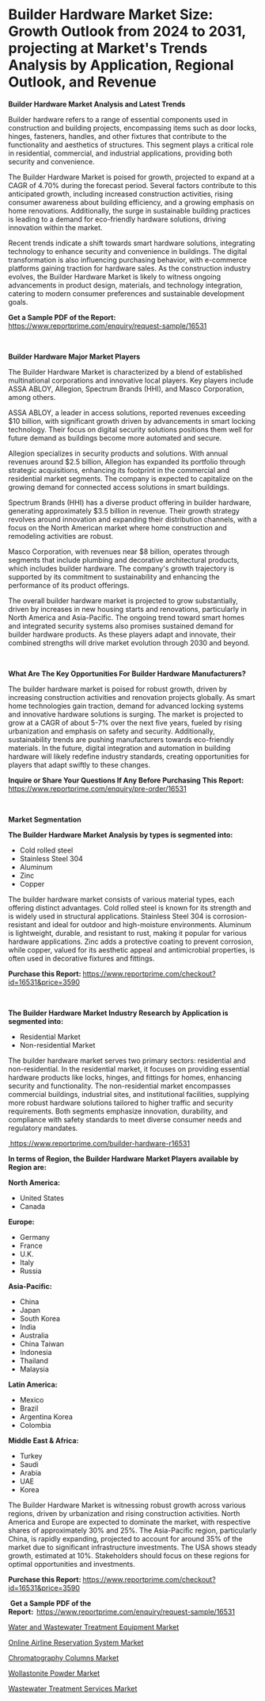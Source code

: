 <p><h1>Builder Hardware Market Size: Growth Outlook from 2024 to 2031, projecting at Market's Trends Analysis by Application, Regional Outlook, and Revenue</h1></p><p><strong>Builder Hardware Market Analysis and Latest Trends</strong></p>
<p><p>Builder hardware refers to a range of essential components used in construction and building projects, encompassing items such as door locks, hinges, fasteners, handles, and other fixtures that contribute to the functionality and aesthetics of structures. This segment plays a critical role in residential, commercial, and industrial applications, providing both security and convenience.</p><p>The Builder Hardware Market is poised for growth, projected to expand at a CAGR of 4.70% during the forecast period. Several factors contribute to this anticipated growth, including increased construction activities, rising consumer awareness about building efficiency, and a growing emphasis on home renovations. Additionally, the surge in sustainable building practices is leading to a demand for eco-friendly hardware solutions, driving innovation within the market.</p><p>Recent trends indicate a shift towards smart hardware solutions, integrating technology to enhance security and convenience in buildings. The digital transformation is also influencing purchasing behavior, with e-commerce platforms gaining traction for hardware sales. As the construction industry evolves, the Builder Hardware Market is likely to witness ongoing advancements in product design, materials, and technology integration, catering to modern consumer preferences and sustainable development goals.</p></p>
<p><strong>Get a Sample PDF of the Report:&nbsp;</strong> <a href="https://www.reportprime.com/enquiry/request-sample/16531?utm_campaign=34&utm_medium=2&utm_source=Github&utm_content=ia&utm_term=23112024&utm_id=builder-hardware">https://www.reportprime.com/enquiry/request-sample/16531</a></p>
<p>&nbsp;</p>
<p><strong>Builder Hardware Major Market Players</strong></p>
<p><p>The Builder Hardware Market is characterized by a blend of established multinational corporations and innovative local players. Key players include ASSA ABLOY, Allegion, Spectrum Brands (HHI), and Masco Corporation, among others. </p><p>ASSA ABLOY, a leader in access solutions, reported revenues exceeding $10 billion, with significant growth driven by advancements in smart locking technology. Their focus on digital security solutions positions them well for future demand as buildings become more automated and secure.</p><p>Allegion specializes in security products and solutions. With annual revenues around $2.5 billion, Allegion has expanded its portfolio through strategic acquisitions, enhancing its footprint in the commercial and residential market segments. The company is expected to capitalize on the growing demand for connected access solutions in smart buildings.</p><p>Spectrum Brands (HHI) has a diverse product offering in builder hardware, generating approximately $3.5 billion in revenue. Their growth strategy revolves around innovation and expanding their distribution channels, with a focus on the North American market where home construction and remodeling activities are robust.</p><p>Masco Corporation, with revenues near $8 billion, operates through segments that include plumbing and decorative architectural products, which includes builder hardware. The company's growth trajectory is supported by its commitment to sustainability and enhancing the performance of its product offerings.</p><p>The overall builder hardware market is projected to grow substantially, driven by increases in new housing starts and renovations, particularly in North America and Asia-Pacific. The ongoing trend toward smart homes and integrated security systems also promises sustained demand for builder hardware products. As these players adapt and innovate, their combined strengths will drive market evolution through 2030 and beyond.</p></p>
<p>&nbsp;</p>
<p><strong>What Are The Key Opportunities For Builder Hardware Manufacturers?</strong></p>
<p><p>The builder hardware market is poised for robust growth, driven by increasing construction activities and renovation projects globally. As smart home technologies gain traction, demand for advanced locking systems and innovative hardware solutions is surging. The market is projected to grow at a CAGR of about 5-7% over the next five years, fueled by rising urbanization and emphasis on safety and security. Additionally, sustainability trends are pushing manufacturers towards eco-friendly materials. In the future, digital integration and automation in building hardware will likely redefine industry standards, creating opportunities for players that adapt swiftly to these changes.</p></p>
<p><strong>Inquire or Share Your Questions If Any Before Purchasing This Report:</strong> <a href="https://www.reportprime.com/enquiry/pre-order/16531?utm_campaign=34&utm_medium=2&utm_source=Github&utm_content=ia&utm_term=23112024&utm_id=builder-hardware">https://www.reportprime.com/enquiry/pre-order/16531</a></p>
<p>&nbsp;</p>
<p><strong>Market Segmentation</strong></p>
<p><strong>The Builder Hardware Market Analysis by types is segmented into:</strong></p>
<p><ul><li>Cold rolled steel</li><li>Stainless Steel 304</li><li>Aluminum</li><li>Zinc</li><li>Copper</li></ul></p>
<p><p>The builder hardware market consists of various material types, each offering distinct advantages. Cold rolled steel is known for its strength and is widely used in structural applications. Stainless Steel 304 is corrosion-resistant and ideal for outdoor and high-moisture environments. Aluminum is lightweight, durable, and resistant to rust, making it popular for various hardware applications. Zinc adds a protective coating to prevent corrosion, while copper, valued for its aesthetic appeal and antimicrobial properties, is often used in decorative fixtures and fittings.</p></p>
<p><strong>Purchase this Report:&nbsp;</strong><a href="https://www.reportprime.com/checkout?id=16531&price=3590&utm_campaign=34&utm_medium=2&utm_source=Github&utm_content=ia&utm_term=23112024&utm_id=builder-hardware">https://www.reportprime.com/checkout?id=16531&price=3590</a></p>
<p>&nbsp;</p>
<p><strong>The Builder Hardware Market Industry Research by Application is segmented into:</strong></p>
<p><ul><li>Residential Market</li><li>Non-residential Market</li></ul></p>
<p><p>The builder hardware market serves two primary sectors: residential and non-residential. In the residential market, it focuses on providing essential hardware products like locks, hinges, and fittings for homes, enhancing security and functionality. The non-residential market encompasses commercial buildings, industrial sites, and institutional facilities, supplying more robust hardware solutions tailored to higher traffic and security requirements. Both segments emphasize innovation, durability, and compliance with safety standards to meet diverse consumer needs and regulatory mandates.</p></p>
<p><a href="https://www.reportprime.com/builder-hardware-r16531?utm_campaign=34&utm_medium=2&utm_source=Github&utm_content=ia&utm_term=23112024&utm_id=builder-hardware">&nbsp;https://www.reportprime.com/builder-hardware-r16531</a></p>
<p><strong>In terms of Region, the Builder Hardware Market Players available by Region are:</strong></p>
<p>
    <p> <strong> North America: </strong>
        <ul>
            <li>United States</li>
            <li>Canada</li>
        </ul>
        </p> 
    <p> <strong> Europe: </strong>
        <ul>
            <li>Germany</li>
            <li>France</li>
            <li>U.K.</li>
            <li>Italy</li>
            <li>Russia</li>
        </ul>
        </p> 
    <p> <strong> Asia-Pacific: </strong>
        <ul>
            <li>China</li>
            <li>Japan</li>
            <li>South Korea</li>
            <li>India</li>
            <li>Australia</li>
            <li>China Taiwan</li>
            <li>Indonesia</li>
            <li>Thailand</li>
            <li>Malaysia</li>
        </ul>
        </p> 
    <p> <strong> Latin America: </strong>
        <ul>
            <li>Mexico</li>
            <li>Brazil</li>
            <li>Argentina Korea</li>
            <li>Colombia</li>
        </ul>
        </p> 
    <p> <strong> Middle East & Africa: </strong>
        <ul>
            <li>Turkey</li>
            <li>Saudi</li>
            <li>Arabia</li>
            <li>UAE</li>
            <li>Korea</li>
        </ul>
    </p>
    </p>
<p><p>The Builder Hardware Market is witnessing robust growth across various regions, driven by urbanization and rising construction activities. North America and Europe are expected to dominate the market, with respective shares of approximately 30% and 25%. The Asia-Pacific region, particularly China, is rapidly expanding, projected to account for around 35% of the market due to significant infrastructure investments. The USA shows steady growth, estimated at 10%. Stakeholders should focus on these regions for optimal opportunities and investments.</p></p>
<p><strong>Purchase this Report: </strong><a href="https://www.reportprime.com/checkout?id=16531&price=3590&utm_campaign=34&utm_medium=2&utm_source=Github&utm_content=ia&utm_term=23112024&utm_id=builder-hardware">https://www.reportprime.com/checkout?id=16531&price=3590</a></p>
<p>&nbsp;<strong>Get a Sample PDF of the Report:&nbsp;&nbsp;</strong><a href="https://www.reportprime.com/enquiry/request-sample/16531?utm_campaign=34&utm_medium=2&utm_source=Github&utm_content=ia&utm_term=23112024&utm_id=builder-hardware">https://www.reportprime.com/enquiry/request-sample/16531</a></p>
<p><strong></strong></p>
<p><p><a href="https://issuu.com/reportprime-2/docs/water-and-wastewater-treatment-equi_c9fdf2745e3819?utm_campaign=34&utm_medium=2&utm_source=Github&utm_content=ia&utm_term=23112024&utm_id=builder-hardware">Water and Wastewater Treatment Equipment Market</a></p><p><a href="https://www.linkedin.com/pulse/anticipated-cagr-118-online-airline-reservation-system-market-vfroc?utm_campaign=34&utm_medium=2&utm_source=Github&utm_content=ia&utm_term=23112024&utm_id=builder-hardware">Online Airline Reservation System Market</a></p><p><a href="https://github.com/arvelm4nthig/Market-Research-Report-List-1/blob/main/chromatography-columns-market.md?utm_campaign=34&utm_medium=2&utm_source=Github&utm_content=ia&utm_term=23112024&utm_id=builder-hardware">Chromatography Columns Market</a></p><p><a href="https://github.com/AlisaRowe24/Market-Research-Report-List-1/blob/main/wollastonite-powder-market.md?utm_campaign=34&utm_medium=2&utm_source=Github&utm_content=ia&utm_term=23112024&utm_id=builder-hardware">Wollastonite Powder Market</a></p><p><a href="https://issuu.com/reportprime-2/docs/wastewater-treatment-services-marke_04793b18bfec71?utm_campaign=34&utm_medium=2&utm_source=Github&utm_content=ia&utm_term=23112024&utm_id=builder-hardware">Wastewater Treatment Services Market</a></p></p>